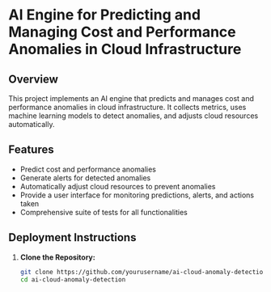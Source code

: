 # AI Engine for Predicting and Managing Cost and Performance Anomalies in Cloud Infrastructure

## Overview

This project implements an AI engine that predicts and manages cost and performance anomalies in cloud infrastructure. It collects metrics, uses machine learning models to detect anomalies, and adjusts cloud resources automatically.

## Features

- Predict cost and performance anomalies
- Generate alerts for detected anomalies
- Automatically adjust cloud resources to prevent anomalies
- Provide a user interface for monitoring predictions, alerts, and actions taken
- Comprehensive suite of tests for all functionalities

## Deployment Instructions

1. **Clone the Repository:**

   ```bash
   git clone https://github.com/yourusername/ai-cloud-anomaly-detection.git
   cd ai-cloud-anomaly-detection
